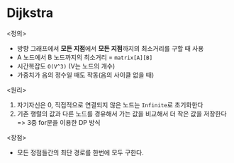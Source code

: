 # Dijkstra


<정의>
- 방향 그래프에서 <b>모든 지점</b>에서 <b>모든 지점</b>까지의 최소거리를 구할 때 사용
- A 노드에서 B 노드까지의 최소거리 = `matrix[A][B]`
- 시간복잡도 `O(V^3)` (V는 노드의 개수)
- 가중치가 음의 정수일 때도 작동(음의 사이클 없을 때)

<원리>
1. 자기자신은 0, 직접적으로 연결되지 않은 노드는 `Infinite`로 초기화한다 <br>
2. 기존 행렬의 값과 다른 노드를 경유해서 가는 값을 비교해서 더 작은 값을 저장한다<br>
=> 3중 for문을 이용한 DP 방식 <br>

<장점>
- 모든 정점들간의 최단 경로를 한번에 모두 구한다.<br>

